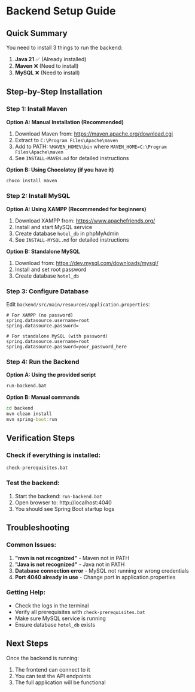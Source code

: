 # Backend Setup Guide

## Quick Summary

You need to install 3 things to run the backend:

1. **Java 21** ✅ (Already installed)
2. **Maven** ❌ (Need to install)
3. **MySQL** ❌ (Need to install)

## Step-by-Step Installation

### Step 1: Install Maven

**Option A: Manual Installation (Recommended)**

1. Download Maven from: https://maven.apache.org/download.cgi
2. Extract to `C:\Program Files\Apache\maven`
3. Add to PATH: `%MAVEN_HOME%\bin` where `MAVEN_HOME=C:\Program Files\Apache\maven`
4. See `INSTALL-MAVEN.md` for detailed instructions

**Option B: Using Chocolatey (if you have it)**

```cmd
choco install maven
```

### Step 2: Install MySQL

**Option A: Using XAMPP (Recommended for beginners)**

1. Download XAMPP from: https://www.apachefriends.org/
2. Install and start MySQL service
3. Create database `hotel_db` in phpMyAdmin
4. See `INSTALL-MYSQL.md` for detailed instructions

**Option B: Standalone MySQL**

1. Download from: https://dev.mysql.com/downloads/mysql/
2. Install and set root password
3. Create database `hotel_db`

### Step 3: Configure Database

Edit `backend/src/main/resources/application.properties`:

```properties
# For XAMPP (no password)
spring.datasource.username=root
spring.datasource.password=

# For standalone MySQL (with password)
spring.datasource.username=root
spring.datasource.password=your_password_here
```

### Step 4: Run the Backend

**Option A: Using the provided script**

```cmd
run-backend.bat
```

**Option B: Manual commands**

```cmd
cd backend
mvn clean install
mvn spring-boot:run
```

## Verification Steps

### Check if everything is installed:

```cmd
check-prerequisites.bat
```

### Test the backend:

1. Start the backend: `run-backend.bat`
2. Open browser to: http://localhost:4040
3. You should see Spring Boot startup logs

## Troubleshooting

### Common Issues:

1. **"mvn is not recognized"** - Maven not in PATH
2. **"Java is not recognized"** - Java not in PATH
3. **Database connection error** - MySQL not running or wrong credentials
4. **Port 4040 already in use** - Change port in application.properties

### Getting Help:

- Check the logs in the terminal
- Verify all prerequisites with `check-prerequisites.bat`
- Make sure MySQL service is running
- Ensure database `hotel_db` exists

## Next Steps

Once the backend is running:

1. The frontend can connect to it
2. You can test the API endpoints
3. The full application will be functional
